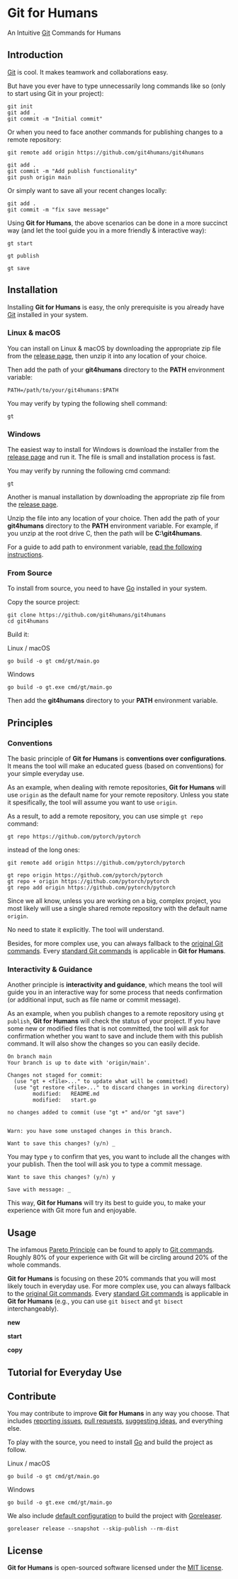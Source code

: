 # Git for Humans

An Intuitive [Git](https://git-scm.com/) Commands for Humans

## Introduction

[Git](https://git-scm.com/) is cool. It makes teamwork and collaborations easy.

But have you ever have to type unnecessarily long commands like so (only to start using Git in your project):

```shell
git init 
git add .
git commit -m "Initial commit"
```

Or when you need to face another commands for publishing changes to a remote repository:

```shell
git remote add origin https://github.com/git4humans/git4humans

git add .
git commit -m "Add publish functionality" 
git push origin main
```

Or simply want to save all your recent changes locally:

```shell
git add .
git commit -m "fix save message"
```

Using **Git for Humans**, the above scenarios can be done in a more succinct way (and let the tool guide you in a more friendly & interactive way):

```shell 
gt start 
```

```shell 
gt publish
```

```shell
gt save
```
## Installation 

Installing **Git for Humans** is easy, the only prerequisite is you already have [Git](https://git-scm.com/book/en/v2/Getting-Started-Installing-Git) installed in your system.

### Linux & macOS 

You can install on Linux & macOS by downloading the appropriate zip file from the [release page](https://github.com/git4humans/git4humans/releases), then unzip it into any location of your choice.

Then add the path of your **git4humans** directory to the **PATH** environment variable:

```shell
PATH=/path/to/your/git4humans:$PATH
```
You may verify by typing the following shell command:

```shell
gt
```

### Windows

The easiest way to install for Windows is download the installer from the [release page](https://github.com/git4humans/git4humans/releases) and run it. The file is small and installation process is fast. 

You may verify by running the following cmd command:

```shell
gt
```

Another is manual installation by downloading the appropriate zip file from the [release page](https://github.com/git4humans/git4humans/releases). 

Unzip the file into any location of your choice. Then add the path of your **git4humans** directory to the **PATH** environment variable. For example, if you unzip at the root drive C, then the path will be **C:\git4humans**.

For a guide to add path to environment variable, [read the following instructions](https://www.architectryan.com/2018/03/17/add-to-the-path-on-windows-10/).

### From Source

To install from source, you need to have [Go](https://go.dev/dl/) installed in your system.

Copy the source project:

```shell
git clone https://github.com/git4humans/git4humans
cd git4humans 
```
Build it:

Linux / macOS

```shell
go build -o gt cmd/gt/main.go
```

Windows 

```shell
go build -o gt.exe cmd/gt/main.go
```

Then add the **git4humans** directory to your **PATH** environment variable.

## Principles

### Conventions
The basic principle of **Git for Humans** is **conventions over configurations**. It means the tool will make an educated guess (based on conventions) for your simple everyday use. 

As an example, when dealing with remote repositories, **Git for Humans** will use `origin` as the default name for your remote repository. Unless you state it spesifically, the tool will assume you want to use `origin`. 

As a result, to add a remote repository, you can use simple `gt repo` command:

```shell 
gt repo https://github.com/pytorch/pytorch 
```

instead of the long ones:

```
git remote add origin https://github.com/pytorch/pytorch

gt repo origin https://github.com/pytorch/pytorch
gt repo + origin https://github.com/pytorch/pytorch
gt repo add origin https://github.com/pytorch/pytorch
```

Since we all know, unless you are working on a big, complex project, you most likely will use a single shared remote repository with the default name `origin`. 

No need to state it explicitly. The tool will understand.

Besides, for more complex use, you can always fallback to the [original Git commands](https://git-scm.com/docs). Every [standard Git commands](https://git-scm.com/docs) is applicable in **Git for Humans**.

### Interactivity & Guidance

Another principle is **interactivity and guidance**, which means the tool will guide you in an interactive way for some process that needs confirmation (or additional input, such as file name or commit message).

As an example, when you publish changes to a remote repository using `gt publish`, **Git for Humans** will check the status of your project. If you have some new or modified files that is not committed, the tool will ask for confirmation whether you want to save and include them with this publish command. It will also show the changes so you can easily decide.

```shell
On branch main
Your branch is up to date with 'origin/main'.

Changes not staged for commit:
  (use "gt + <file>..." to update what will be committed)
  (use "gt restore <file>..." to discard changes in working directory)
        modified:   README.md
        modified:   start.go

no changes added to commit (use "gt +" and/or "gt save")


Warn: you have some unstaged changes in this branch.

Want to save this changes? (y/n) _
```
You may type `y` to confirm that yes, you want to include all the changes with your publish. Then the tool will ask you to type a commit message.

```shell
Want to save this changes? (y/n) y

Save with message: _
```

This way, **Git for Humans** will try its best to guide you, to make your experience with Git more fun and enjoyable.

## Usage 

The infamous [Pareto Principle](https://en.wikipedia.org/wiki/Pareto_principle) can be found to apply to [Git commands](https://git-scm.com/docs). Roughly 80% of your experience with Git will be circling around 20% of the whole commands. 

**Git for Humans** is focusing on these 20% commands that you will most likely touch in everyday use. For more complex use, you can always fallback to the [original Git commands](https://git-scm.com/docs). Every [standard Git commands](https://git-scm.com/docs) is applicable in **Git for Humans** (e.g., you can use `git bisect` and `gt bisect` interchangeably).

**new** 

**start**

**copy**

## Tutorial for Everyday Use

## Contribute 

You may contribute to improve **Git for Humans** in any way you choose. That includes [reporting issues](https://github.com/git4humans/git4humans/issues), [pull requests](https://github.com/git4humans/git4humans/pulls), [suggesting ideas](https://github.com/git4humans/git4humans/issues), and everything else.

To play with the source, you need to install [Go](https://go.dev/dl/) and build the project as follow.

Linux / macOS

```shell
go build -o gt cmd/gt/main.go
```

Windows 

```shell
go build -o gt.exe cmd/gt/main.go
```

We also include [default configuration](.goreleaser.yaml) to build the project with [Goreleaser](https://goreleaser.com/).

```shell
goreleaser release --snapshot --skip-publish --rm-dist
```

## License 

**Git for Humans** is open-sourced software licensed under the [MIT license](https://opensource.org/licenses/MIT).